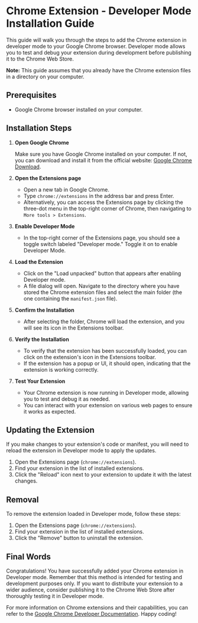 # Chrome Extension - Developer Mode Installation Guide

This guide will walk you through the steps to add the Chrome extension in developer mode to your Google Chrome browser. Developer mode allows you to test and debug your extension during development before publishing it to the Chrome Web Store.

**Note:** This guide assumes that you already have the Chrome extension files in a directory on your computer.

## Prerequisites

- Google Chrome browser installed on your computer.

## Installation Steps

1. **Open Google Chrome**

   Make sure you have Google Chrome installed on your computer. If not, you can download and install it from the official website: [Google Chrome Download](https://www.google.com/chrome/).

2. **Open the Extensions page**

   - Open a new tab in Google Chrome.
   - Type `chrome://extensions` in the address bar and press Enter.
   - Alternatively, you can access the Extensions page by clicking the three-dot menu in the top-right corner of Chrome, then navigating to `More tools > Extensions`.

3. **Enable Developer Mode**

   - In the top-right corner of the Extensions page, you should see a toggle switch labeled "Developer mode." Toggle it on to enable Developer Mode.

4. **Load the Extension**

   - Click on the "Load unpacked" button that appears after enabling Developer mode.
   - A file dialog will open. Navigate to the directory where you have stored the Chrome extension files and select the main folder (the one containing the `manifest.json` file).

5. **Confirm the Installation**

   - After selecting the folder, Chrome will load the extension, and you will see its icon in the Extensions toolbar.

6. **Verify the Installation**

   - To verify that the extension has been successfully loaded, you can click on the extension's icon in the Extensions toolbar.
   - If the extension has a popup or UI, it should open, indicating that the extension is working correctly.

7. **Test Your Extension**

   - Your Chrome extension is now running in Developer mode, allowing you to test and debug it as needed.
   - You can interact with your extension on various web pages to ensure it works as expected.

## Updating the Extension

If you make changes to your extension's code or manifest, you will need to reload the extension in Developer mode to apply the updates.

1. Open the Extensions page (`chrome://extensions`).
2. Find your extension in the list of installed extensions.
3. Click the "Reload" icon next to your extension to update it with the latest changes.

## Removal

To remove the extension loaded in Developer mode, follow these steps:

1. Open the Extensions page (`chrome://extensions`).
2. Find your extension in the list of installed extensions.
3. Click the "Remove" button to uninstall the extension.

## Final Words

Congratulations! You have successfully added your Chrome extension in Developer mode. Remember that this method is intended for testing and development purposes only. If you want to distribute your extension to a wider audience, consider publishing it to the Chrome Web Store after thoroughly testing it in Developer mode.

For more information on Chrome extensions and their capabilities, you can refer to the [Google Chrome Developer Documentation](https://developer.chrome.com/docs/extensions/). Happy coding!
